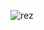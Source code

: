![rez](https://user-images.githubusercontent.com/77302093/156669071-30c1a568-03b1-42fb-bebe-db869034a16d.png)
